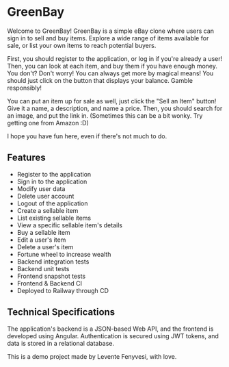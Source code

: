 # GreenBay

Welcome to GreenBay! GreenBay is a simple eBay clone where users can sign in to sell and buy items. Explore a wide range of items available for sale, or list your own items to reach potential buyers.

First, you should register to the application, or log in if you're already a user! Then, you can look at each item, and buy them if you have enough money. You don't? Don't worry! You can always get more by magical means! You should just click on the button that displays your balance. Gamble responsibly!

You can put an item up for sale as well, just click the "Sell an Item" button! Give it a name, a description, and name a price. Then, you should search for an image, and put the link in. (Sometimes this can be a bit wonky. Try getting one from Amazon :D)

I hope you have fun here, even if there's not much to do.

## Features

- Register to the application
- Sign in to the application
- Modify user data
- Delete user account
- Logout of the application
- Create a sellable item
- List existing sellable items
- View a specific sellable item's details
- Buy a sellable item
- Edit a user's item
- Delete a user's item
- Fortune wheel to increase wealth
- Backend integration tests
- Backend unit tests
- Frontend snapshot tests
- Frontend & Backend CI
- Deployed to Railway through CD

## Technical Specifications

The application's backend is a JSON-based Web API, and the frontend is developed using Angular. Authentication is secured using JWT tokens, and data is stored in a relational database.

This is a demo project made by Levente Fenyvesi, with love.
